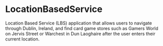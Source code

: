 # LocationBasedService
Location Based Service (LBS) application that allows users to navigate through Dublin, Ireland, and find card game stores such as Gamers World on Jervis Street or Warchest in Dun Laoghaire after the user enters their current location.
